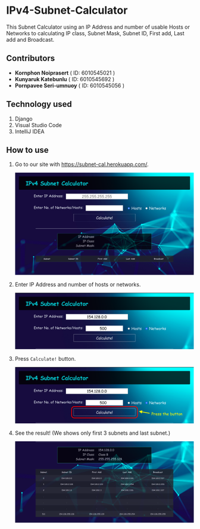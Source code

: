 # IPv4-Subnet-Calculator

This Subnet Calculator using an IP Address and number of usable Hosts or Networks to calculating IP class, Subnet Mask, Subnet ID, First add, Last add and Broadcast.


## Contributors

- **Kornphon Noiprasert** ( ID: 6010545021 )
- **Kunyaruk Katebunlu** ( ID: 6010545692 )
- **Pornpavee Seri-umnuoy** ( ID: 6010545056 )


## Technology used

1. Django
2. Visual Studio Code
3. IntelliJ IDEA


## How to use

1. Go to our site with https://subnet-cal.herokuapp.com/.

    ![pic1](https://github.com/NokKbl/IPv4-Subnet-Calculator/blob/master/md_img/pic1.png)

2. Enter IP Address and number of hosts or networks.

    ![pic2](https://github.com/NokKbl/IPv4-Subnet-Calculator/blob/master/md_img/pic2.png)

3. Press `Calculate!` button.

    ![pic3](https://github.com/NokKbl/IPv4-Subnet-Calculator/blob/master/md_img/pic3.png)

4. See the result! (We shows only first 3 subnets and last subnet.)

    ![pic4](https://github.com/NokKbl/IPv4-Subnet-Calculator/blob/master/md_img/pic4.png)
